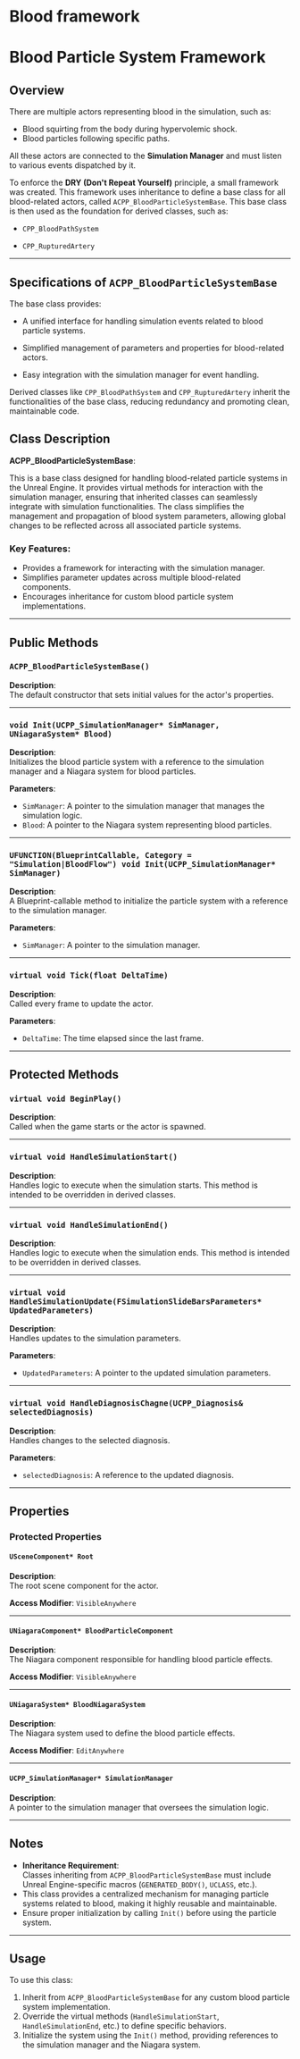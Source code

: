 # Blood framework

# Blood Particle System Framework

## Overview

There are multiple actors representing blood in the simulation, such as:
- Blood squirting from the body during hypervolemic shock.
- Blood particles following specific paths.

All these actors are connected to the **Simulation Manager** and must listen to various events dispatched by it.

To enforce the **DRY (Don't Repeat Yourself)** principle, a small framework was created. This framework uses inheritance to define a base class for all blood-related actors, called `ACPP_BloodParticleSystemBase`. This base class is then used as the foundation for derived classes, such as:

- `CPP_BloodPathSystem`

- `CPP_RupturedArtery`

---

## Specifications of `ACPP_BloodParticleSystemBase`

The base class provides:
- A unified interface for handling simulation events related to blood particle systems.

- Simplified management of parameters and properties for blood-related actors.

- Easy integration with the simulation manager for event handling.

Derived classes like `CPP_BloodPathSystem` and `CPP_RupturedArtery` inherit the functionalities of the base class, reducing redundancy and promoting clean, maintainable code.

## Class Description

**ACPP_BloodParticleSystemBase**: 

This is a base class designed for handling blood-related particle systems in the Unreal Engine. It provides virtual methods for interaction with the simulation manager, ensuring that inherited classes can seamlessly integrate with simulation functionalities. The class simplifies the management and propagation of blood system parameters, allowing global changes to be reflected across all associated particle systems.

### Key Features:
- Provides a framework for interacting with the simulation manager.
- Simplifies parameter updates across multiple blood-related components.
- Encourages inheritance for custom blood particle system implementations.

---

## Public Methods

### `ACPP_BloodParticleSystemBase()`

**Description**:  
The default constructor that sets initial values for the actor's properties.  

---

### `void Init(UCPP_SimulationManager* SimManager, UNiagaraSystem* Blood)`

**Description**:  
Initializes the blood particle system with a reference to the simulation manager and a Niagara system for blood particles.  

**Parameters**:  
- `SimManager`: A pointer to the simulation manager that manages the simulation logic.  
- `Blood`: A pointer to the Niagara system representing blood particles.  

---

### `UFUNCTION(BlueprintCallable, Category = "Simulation|BloodFlow") void Init(UCPP_SimulationManager* SimManager)`

**Description**:  
A Blueprint-callable method to initialize the particle system with a reference to the simulation manager.  

**Parameters**:  
- `SimManager`: A pointer to the simulation manager.  

---

### `virtual void Tick(float DeltaTime)`

**Description**:  
Called every frame to update the actor.  

**Parameters**:  
- `DeltaTime`: The time elapsed since the last frame.  

---

## Protected Methods

### `virtual void BeginPlay()`

**Description**:  
Called when the game starts or the actor is spawned.  

---

### `virtual void HandleSimulationStart()`

**Description**:  
Handles logic to execute when the simulation starts. This method is intended to be overridden in derived classes.  

---

### `virtual void HandleSimulationEnd()`

**Description**:  
Handles logic to execute when the simulation ends. This method is intended to be overridden in derived classes.  

---

### `virtual void HandleSimulationUpdate(FSimulationSlideBarsParameters* UpdatedParameters)`

**Description**:  
Handles updates to the simulation parameters.  

**Parameters**:  
- `UpdatedParameters`: A pointer to the updated simulation parameters.  

---

### `virtual void HandleDiagnosisChagne(UCPP_Diagnosis& selectedDiagnosis)`

**Description**:  
Handles changes to the selected diagnosis.  

**Parameters**:  
- `selectedDiagnosis`: A reference to the updated diagnosis.  

---

## Properties

### Protected Properties

#### `USceneComponent* Root`

**Description**:  
The root scene component for the actor.  

**Access Modifier**: `VisibleAnywhere`  

---

#### `UNiagaraComponent* BloodParticleComponent`

**Description**:  
The Niagara component responsible for handling blood particle effects.  

**Access Modifier**: `VisibleAnywhere`  

---

#### `UNiagaraSystem* BloodNiagaraSystem`

**Description**:  
The Niagara system used to define the blood particle effects.  

**Access Modifier**: `EditAnywhere`  

---

#### `UCPP_SimulationManager* SimulationManager`

**Description**:  
A pointer to the simulation manager that oversees the simulation logic.  

---

## Notes

- **Inheritance Requirement**:  
  Classes inheriting from `ACPP_BloodParticleSystemBase` must include Unreal Engine-specific macros (`GENERATED_BODY()`, `UCLASS`, etc.).  
- This class provides a centralized mechanism for managing particle systems related to blood, making it highly reusable and maintainable.  
- Ensure proper initialization by calling `Init()` before using the particle system.  

---

## Usage

To use this class:  
1. Inherit from `ACPP_BloodParticleSystemBase` for any custom blood particle system implementation.  
2. Override the virtual methods (`HandleSimulationStart`, `HandleSimulationEnd`, etc.) to define specific behaviors.  
3. Initialize the system using the `Init()` method, providing references to the simulation manager and the Niagara system.
